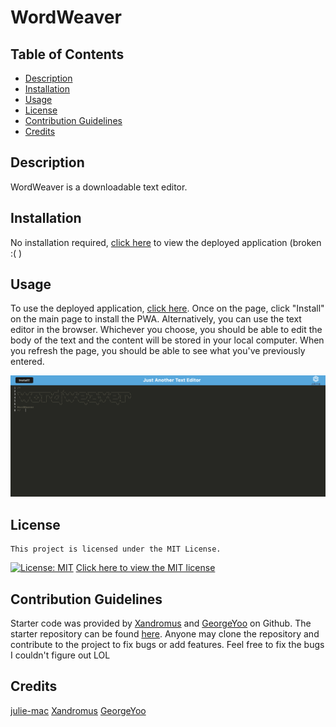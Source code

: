 # WordWeaver

  ## Table of Contents
    
  - [Description](#description)
  - [Installation](#installation)
  - [Usage](#usage)
  - [License](#license)
  - [Contribution Guidelines](#contribution)
  - [Credits](#credits)
  
  
  ## Description

  WordWeaver is a downloadable text editor.
  
  ## Installation
  
  No installation required, [click here](https://github.com/julie-mac/WordWeaver/deployments/activity_log?environment=word-weaver-text-editor) to view the deployed application (broken :( )

  ## Usage
  
  To use the deployed application, [click here](https://github.com/julie-mac/WordWeaver/deployments/activity_log?environment=word-weaver-text-editor). Once on the page, click "Install" on the main page to install the PWA. Alternatively, you can use the text editor in the browser. Whichever you choose, you should be able to edit the body of the text and the content will be stored in your local computer. When you refresh the page, you should be able to see what you've previously entered. 

  ![Screenshot of WordWeaver](./assets/screenshot.png)


  ## License
    This project is licensed under the MIT License.
  [![License: MIT](https://img.shields.io/badge/License-MIT-yellow.svg)](https://opensource.org/licenses/MIT)
  [Click here to view the MIT license](https://opensource.org/license/mit/)
  
  ## Contribution Guidelines
  Starter code was provided by [Xandromus](https://github.com/Xandromus) and [GeorgeYoo](https://github.com/Georgeyoo) on Github. The starter repository can be found [here](https://github.com/coding-boot-camp/cautious-meme).
  Anyone may clone the repository and contribute to the project to fix bugs or add features. Feel free to fix the bugs I couldn't figure out LOL

  ## Credits

  [julie-mac](https://github.com/julie-mac)
  [Xandromus](https://github.com/Xandromus)
  [GeorgeYoo](https://github.com/Georgeyoo)
